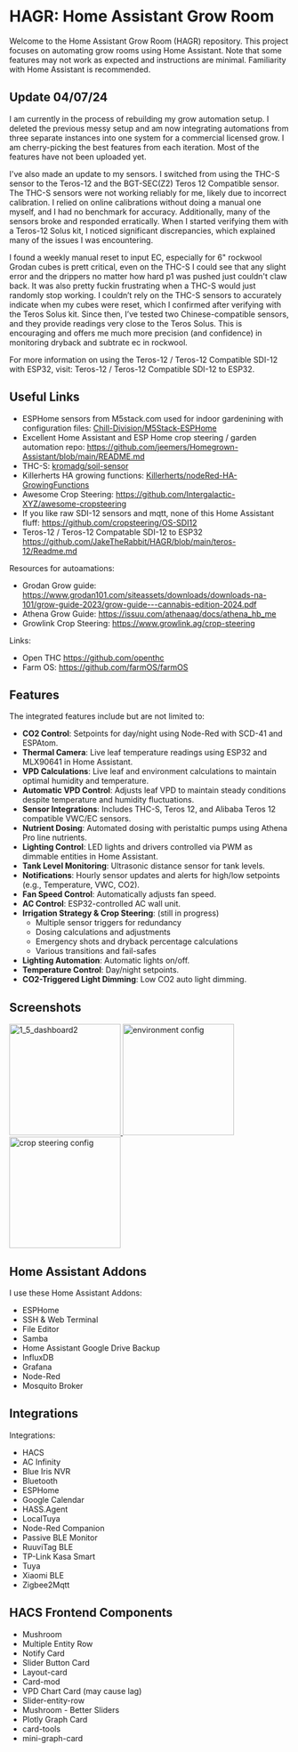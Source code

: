 # HAGR: Home Assistant Grow Room

Welcome to the Home Assistant Grow Room (HAGR) repository. This project focuses on automating grow rooms using Home Assistant. Note that some features may not work as expected and instructions are minimal. Familiarity with Home Assistant is recommended.

## Update 04/07/24

I am currently in the process of rebuilding my grow automation setup. I deleted the previous messy setup and am now integrating automations from three separate instances into one system for a commercial licensed grow. I am cherry-picking the best features from each iteration. Most of the features have not been uploaded yet.

I've also made an update to my sensors. I switched from using the THC-S sensor to the Teros-12 and the BGT-SEC(Z2) Teros 12 Compatible sensor. The THC-S sensors were not working reliably for me, likely due to incorrect calibration. I relied on online calibrations without doing a manual one myself, and I had no benchmark for accuracy. Additionally, many of the sensors broke and responded erratically. When I started verifying them with a Teros-12 Solus kit, I noticed significant discrepancies, which explained many of the issues I was encountering.

I found a weekly manual reset to input EC, especially for 6" rockwool Grodan cubes is prett critical, even on the THC-S I could see that any slight error and the drippers no matter how hard p1 was pushed just couldn't claw back. It was also pretty fuckin frustrating when a THC-S would just randomly stop working. I couldn’t rely on the THC-S sensors to accurately indicate when my cubes were reset, which I confirmed after verifying with the Teros Solus kit. Since then, I’ve tested two Chinese-compatible sensors, and they provide readings very close to the Teros Solus. This is encouraging and offers me much more precision (and confidence) in monitoring dryback and subtrate ec in rockwool.

For more information on using the Teros-12 / Teros-12 Compatible SDI-12 with ESP32, visit: Teros-12 / Teros-12 Compatible SDI-12 to ESP32.

## Useful Links

- ESPHome sensors from M5stack.com used for indoor gardenining with configuration files: [Chill-Division/M5Stack-ESPHome](https://github.com/Chill-Division/M5Stack-ESPHome)
- Excellent Home Assistant and ESP Home crop steering / garden automation repo: https://github.com/jeemers/Homegrown-Assistant/blob/main/README.md
- THC-S: [kromadg/soil-sensor](https://github.com/kromadg/soil-sensor)
- Killerherts HA growing functions: [Killerherts/nodeRed-HA-GrowingFunctions](https://github.com/Killerherts/nodeRed-HA-GrowingFunctions)
- Awesome Crop Steering: https://github.com/Intergalactic-XYZ/awesome-cropsteering
- If you like raw SDI-12 sensors and mqtt, none of this Home Assistant fluff: https://github.com/cropsteering/OS-SDI12
- Teros-12 / Teros-12 Compatable SDI-12 to ESP32 https://github.com/JakeTheRabbit/HAGR/blob/main/teros-12/Readme.md

Resources for autoamations:
- Grodan Grow guide: https://www.grodan101.com/siteassets/downloads/downloads-na-101/grow-guide-2023/grow-guide---cannabis-edition-2024.pdf
- Athena Grow Guide: https://issuu.com/athenaag/docs/athena_hb_me
- Growlink Crop Steering: https://www.growlink.ag/crop-steering

Links:
- Open THC https://github.com/openthc
- Farm OS: https://github.com/farmOS/farmOS


## Features

The integrated features include but are not limited to:

- **CO2 Control**: Setpoints for day/night using Node-Red with SCD-41 and ESPAtom.
- **Thermal Camera**: Live leaf temperature readings using ESP32 and MLX90641 in Home Assistant.
- **VPD Calculations**: Live leaf and environment calculations to maintain optimal humidity and temperature.
- **Automatic VPD Control**: Adjusts leaf VPD to maintain steady conditions despite temperature and humidity fluctuations.
- **Sensor Integrations**: Includes THC-S, Teros 12, and Alibaba Teros 12 compatible VWC/EC sensors.
- **Nutrient Dosing**: Automated dosing with peristaltic pumps using Athena Pro line nutrients.
- **Lighting Control**: LED lights and drivers controlled via PWM as dimmable entities in Home Assistant.
- **Tank Level Monitoring**: Ultrasonic distance sensor for tank levels.
- **Notifications**: Hourly sensor updates and alerts for high/low setpoints (e.g., Temperature, VWC, CO2).
- **Fan Speed Control**: Automatically adjusts fan speed.
- **AC Control**: ESP32-controlled AC wall unit.
- **Irrigation Strategy & Crop Steering**: (still in progress)
  - Multiple sensor triggers for redundancy
  - Dosing calculations and adjustments
  - Emergency shots and dryback percentage calculations
  - Various transitions and fail-safes
- **Lighting Automation**: Automatic lights on/off.
- **Temperature Control**: Day/night setpoints.
- **CO2-Triggered Light Dimming**: Low CO2 auto light dimming.

## Screenshots

<a href="https://github.com/JakeTheRabbit/HAGR/assets/123831499/673f8f7f-dcf0-4fb1-9b35-9f19ce383b5e" target="_blank">
    <img src="https://github.com/JakeTheRabbit/HAGR/assets/123831499/673f8f7f-dcf0-4fb1-9b35-9f19ce383b5e" alt="1_5_dashboard2" width="200">
</a>
<a href="https://github.com/JakeTheRabbit/HAGR/assets/123831499/847fe601-8523-45e5-9813-8af4eafff33d" target="_blank">
    <img src="https://github.com/JakeTheRabbit/HAGR/assets/123831499/847fe601-8523-45e5-9813-8af4eafff33d" alt="environment config" width="200">
</a>
<a href="https://github.com/JakeTheRabbit/HAGR/assets/123831499/f788d65a-31c6-459c-a08a-5912b7a1fba6" target="_blank">
    <img src="https://github.com/JakeTheRabbit/HAGR/assets/123831499/f788d65a-31c6-459c-a08a-5912b7a1fba6" alt="crop steering config" width="200">
</a>

## Home Assistant Addons

I use these Home Assistant Addons:

- ESPHome
- SSH & Web Terminal
- File Editor
- Samba
- Home Assistant Google Drive Backup
- InfluxDB
- Grafana
- Node-Red
- Mosquito Broker

## Integrations

Integrations:

- HACS
- AC Infinity
- Blue Iris NVR
- Bluetooth
- ESPHome
- Google Calendar
- HASS.Agent
- LocalTuya
- Node-Red Companion
- Passive BLE Monitor
- RuuviTag BLE
- TP-Link Kasa Smart
- Tuya
- Xiaomi BLE
- Zigbee2Mqtt

## HACS Frontend Components

- Mushroom
- Multiple Entity Row
- Notify Card
- Slider Button Card
- Layout-card
- Card-mod
- VPD Chart Card (may cause lag)
- Slider-entity-row
- Mushroom - Better Sliders
- Plotly Graph Card
- card-tools
- mini-graph-card

